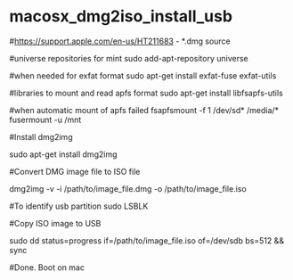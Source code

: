 # macosx_dmg2iso_install_usb
#https://support.apple.com/en-us/HT211683 - *.dmg source

#universe repositories for mint
sudo add-apt-repository universe

#when needed for exfat format
sudo apt-get install exfat-fuse exfat-utils

#libraries to mount and read apfs format
sudo apt-get install libfsapfs-utils

#when automatic mount of apfs failed
	fsapfsmount -f 1 /dev/sd* /media/*
	fusermount -u /mnt
	

#Install dmg2img

sudo apt-get install dmg2img

#Convert DMG image file to ISO file

dmg2img -v -i /path/to/image_file.dmg -o /path/to/image_file.iso

#To identify usb partition
sudo LSBLK

#Copy ISO image to USB

sudo dd status=progress if=/path/to/image_file.iso of=/dev/sdb bs=512 && sync

#Done. Boot on mac 
